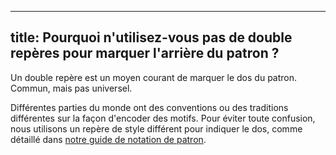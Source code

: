 ***

## title: Pourquoi n'utilisez-vous pas de double repères pour marquer l'arrière du patron ?

Un double repère est un moyen courant de marquer le dos du patron. Commun, mais pas universel.

Différentes parties du monde ont des conventions ou des traditions différentes sur la façon d'encoder des motifs. Pour éviter toute confusion, nous utilisons un repère de style différent pour indiquer le dos, comme détaillé dans [notre guide de notation de patron][1].

[1]: /docs/various/notation/
